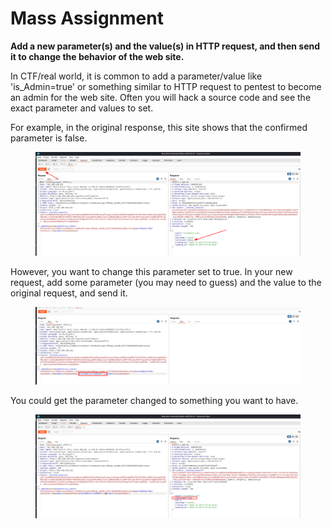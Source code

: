 # Mass Assignment

**Add a new parameter(s) and the value(s) in HTTP request, and then send it to change the behavior of the web site.**

In CTF/real world, it is common to add a parameter/value like 'is\_Admin=true' or something similar to HTTP request to pentest to become an admin for the web site. Often you will hack a source code and see the exact parameter and values to set.&#x20;

For example, in the original response, this site shows that the confirmed parameter is false.&#x20;

<figure><img src="../.gitbook/assets/image (23).png" alt=""><figcaption></figcaption></figure>

However, you want to change this parameter set to true. In your new request, add some parameter (you may need to guess) and the value to the original request, and send it.

<figure><img src="../.gitbook/assets/image (22).png" alt=""><figcaption></figcaption></figure>

You could get the parameter changed to something you want to have.&#x20;

<figure><img src="../.gitbook/assets/image (24).png" alt=""><figcaption></figcaption></figure>
